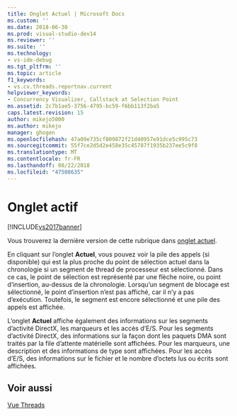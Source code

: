 ```yaml
---
title: Onglet Actuel | Microsoft Docs
ms.custom: ''
ms.date: 2018-06-30
ms.prod: visual-studio-dev14
ms.reviewer: ''
ms.suite: ''
ms.technology:
- vs-ide-debug
ms.tgt_pltfrm: ''
ms.topic: article
f1_keywords:
- vs.cv.threads.reportnav.current
helpviewer_keywords:
- Concurrency Visualizer, Callstack at Selection Point
ms.assetid: 2c7b1ae5-3756-4795-bc59-f6bb113f2ba5
caps.latest.revision: 15
author: mikejo5000
ms.author: mikejo
manager: ghogen
ms.openlocfilehash: 47a09e735cf809872f21d40957e91dce5c995c73
ms.sourcegitcommit: 55f7ce2d5d2e458e35c45787f1935b237ee5c9f8
ms.translationtype: MT
ms.contentlocale: fr-FR
ms.lasthandoff: 08/22/2018
ms.locfileid: "47508635"
---
```

# <a name="current-tab"></a>Onglet actif
[!INCLUDE[vs2017banner](../includes/vs2017banner.md)]

Vous trouverez la dernière version de cette rubrique dans [onglet actuel](https://docs.microsoft.com/visualstudio/profiling/current-tab).  
  
En cliquant sur l’onglet **Actuel**, vous pouvez voir la pile des appels (si disponible) qui est la plus proche du point de sélection actuel dans la chronologie si un segment de thread de processeur est sélectionné.  Dans ce cas, le point de sélection est représenté par une flèche noire, ou point d’insertion, au-dessus de la chronologie. Lorsqu’un segment de blocage est sélectionné, le point d’insertion n’est pas affiché, car il n’y a pas d’exécution. Toutefois, le segment est encore sélectionné et une pile des appels est affichée.  
  
 L’onglet **Actuel** affiche également des informations sur les segments d’activité DirectX, les marqueurs et les accès d’E/S.  Pour les segments d’activité DirectX, des informations sur la façon dont les paquets DMA sont traités par la file d’attente matérielle sont affichées.  Pour les marqueurs, une description et des informations de type sont affichées.  Pour les accès d’E/S, des informations sur le fichier et le nombre d’octets lus ou écrits sont affichées.  
  
## <a name="see-also"></a>Voir aussi  
 [Vue Threads](../profiling/threads-view-parallel-performance.md)



